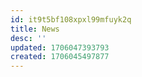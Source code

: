 ```yaml
---
id: it9t5bf108xpxl99mfuyk2q
title: News
desc: ''
updated: 1706047393793
created: 1706045497877
---
```

